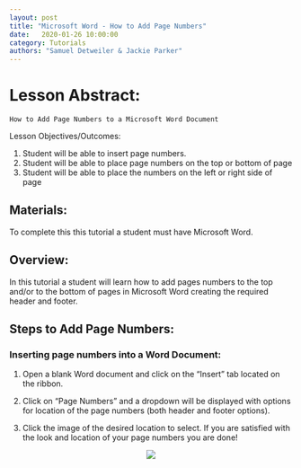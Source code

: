 ```yaml
---
layout: post
title: "Microsoft Word - How to Add Page Numbers" 
date:   2020-01-26 10:00:00
category: Tutorials
authors: "Samuel Detweiler & Jackie Parker" 
---
```


# Lesson Abstract: 

	How to Add Page Numbers to a Microsoft Word Document


Lesson Objectives/Outcomes: 

1. Student will be able to insert page numbers.
2. Student will be able to place page numbers on the top or bottom of page
3. Student will be able to place the numbers on the left or right side of page 
## Materials:
To complete this this tutorial a student must have Microsoft Word.

## Overview:
In this tutorial a student will learn how to add pages numbers to the top and/or to the bottom of pages in Microsoft Word creating the required header and footer.

## Steps to Add Page Numbers:

### Inserting page numbers into a Word Document:

1. Open a blank Word document and click on the “Insert” tab located on the ribbon. 

2. Click on “Page Numbers” and a dropdown will be displayed with options for location of the page numbers (both header and footer options).

3. Click the image of the desired location to select. If you are satisfied with the look and location of your page numbers you are done!

<p align="center">
  <img src="https://github.com/jloan/pierce-hacker-submissions/blob/master/images/word%20page%20numbers%201.png" >
</p>
